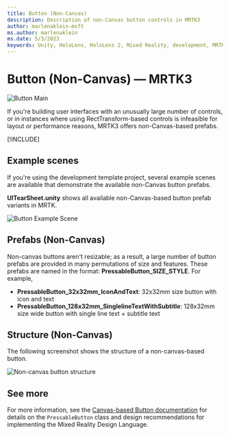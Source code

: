 ```yaml
---
title: Button (Non-Canvas)
description: Description of non-Canvas button controls in MRTK3
author: marlenaklein-msft
ms.author: marlenaklein
ms.date: 5/3/2023
keywords: Unity, HoloLens, HoloLens 2, Mixed Reality, development, MRTK, MRTK3, Button, PressableButton
---
```


# Button (Non-Canvas) &#8212; MRTK3

![Button Main](../../../mrtk3-overview/images/UXBuildingBlocks/MRTK_UX_v3_Button.png)

If you're building user interfaces with an unusually large number of controls, or in instances where using RectTransform-based controls is infeasible for layout or performance reasons, MRTK3 offers non-Canvas-based prefabs.

[!INCLUDE[](includes/canvas-reminder.md)]

## Example scenes

If you're using the development template project, several example scenes are available that demonstrate the available non-Canvas button prefabs.

**UITearSheet.unity** shows all available non-Canvas-based button prefab variants in MRTK.

![Button Example Scene](../../../mrtk3-overview/images/UXBuildingBlocks/Button/MRTK_Button_ExampleScene.png)

## Prefabs (Non-Canvas)

Non-canvas buttons aren't resizable; as a result, a large number of button prefabs are provided in many permutations of size and features. These prefabs are named in the format: **PressableButton_SIZE_STYLE**. For example,

- **PressableButton_32x32mm_IconAndText**: 32x32mm size button with icon and text
- **PressableButton_128x32mm_SinglelineTextWithSubtitle**: 128x32mm size wide button with single line text + subtitle text

## Structure (Non-Canvas)

The following screenshot shows the structure of a non-canvas-based button.

![Non-canvas button structure](../../../mrtk3-overview/images/UXBuildingBlocks/Button/MRTK_Button_Structure.png)

## See more

For more information, see the [Canvas-based Button documentation](../../../mrtk3-uxcomponents/packages/uxcomponents/button.md) for details on the `PressableButton` class and design recommendations for implementing the Mixed Reality Design Language.